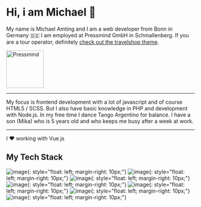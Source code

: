 # Hi, i am Michael 🤟

My name is Michael Amting and I am a web developer from Bonn in Germany 🇩🇪 I am employed at Pressmind GmbH in Schmallenberg. If you are a tour operator, definitely <a href="https://github.com/pressmind/wp-travelshop-theme">check out the travelshop theme</a>.

<a href="https://github.com/pressmind" target="_blank"><img src="https://www.pressmind.de/files/pm_logo.svg" alt="Pressmind" width="100"/></a>

<hr />

My focus is frontend development with a lot of javascript and of course HTML5 / SCSS. But I also have basic knowledge in PHP and development with Node.js. In my free time I dance Tango Argentino for balance. I have a son (Mika) who is 5 years old and who keeps me busy after a week at work.

<hr />

I ❤️ working with Vue.js

## My Tech Stack

![image](https://symbols.getvecta.com/stencil_83/68_html5-icon.09e3da538e.svg){: style="float: left; margin-right: 10px;"}
![image](https://symbols.getvecta.com/stencil_25/75_sass.57898c574e.svg){: style="float: left; margin-right: 10px;"}
![image](https://symbols.getvecta.com/stencil_25/39_javascript.0ca26ec4ab.svg){: style="float: left; margin-right: 10px;"}
![image](https://symbols.getvecta.com/stencil_25/87_vuejs.a929f023a4.svg){: style="float: left; margin-right: 10px;"}
![image](https://symbols.getvecta.com/stencil_89/73_npm.639266ac20.svg){: style="float: left; margin-right: 10px;"}
![image](https://symbols.getvecta.com/stencil_89/65_nodejs-icon.40ac81e939.svg){: style="float: left; margin-right: 10px;"}
![image](https://symbols.getvecta.com/stencil_88/103_mongodb.d91e0a5f7c.svg){: style="float: left; margin-right: 10px;"}


